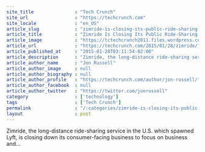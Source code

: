 ```yaml
---
site_title               : "Tech Crunch"
site_url                 : "https://techcrunch.com"
site_locale              : "en_US"
article_slug             : "zimride-is-closing-its-public-ride-sharing-service-to-focus-on-corporates-and-students"
article_title            : "Zimride Is Closing Its Public Ride-Sharing Service To Focus On Corporates And Students"
article_image            : "https://tctechcrunch2011.files.wordpress.com/2015/01/zimcar.jpg?w=764&h=400&crop=1"
article_url              : "https://techcrunch.com/2015/01/28/zimride/"
article_published_at     : "2015-01-28T03:11:54-02:00"
article_description      : "Zimride, the long-distance ride-sharing service in the U.S. which spawned Lyft, is closing down its consumer-facing business to focus on business and..."
article_author_name      : "Jon Russell"
article_author_image     : null
article_author_biography : null
article_author_profile   : "https://techcrunch.com/author/jon-russell/"
article_author_facebook  : null
article_author_twitter   : "https://twitter.com/jonrussell"
category                 : ['technology']
tags                     : ['Tech Crunch']
permalink                : "/:categories/zimride-is-closing-its-public-ride-sharing-service-to-focus-on-corporates-and-students/"
layout                   : post
---
```


Zimride, the long-distance ride-sharing service in the U.S. which spawned Lyft, is closing down its consumer-facing business to focus on business and...
